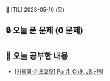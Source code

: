 📆 [TIL] 2023-05-10 (목)

## 🔒 오늘 푼 문제 (0 문제)

## 📝 오늘 공부한 내용

- [[카테캠-기초교육] Part1: Ch9. JS 선행](https://monsta-zo.github.io/kakaotechcam/KTC-1-9/)
